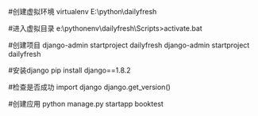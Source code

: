 #创建虚拟环境
virtualenv E:\python\dailyfresh

#进入虚拟目录
e:\pythonenv\dailyfresh\Scripts>activate.bat

#创建项目
django-admin startproject dailyfresh
django-admin startproject dailyfresh

#安装django
pip install django==1.8.2

#检查是否成功
import django
django.get_version()


#创建应用
python manage.py startapp booktest

